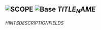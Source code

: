 ## ![$SCOPE$](../../.gitbook/assets/$SCOPE$.png) ![Base](../../.gitbook/assets/base.png) $TITLE_NAME$
$HINTS$$DESCRIPTION$$FIELDS$